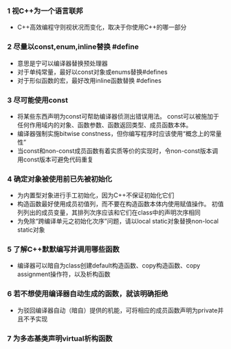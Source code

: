 ### 1 视C++为一个语言联邦
- C++高效编程守则视状况而变化，取决于你使用C++的哪一部分

### 2 尽量以const,enum,inline替换 #define
- 意思是宁可以编译器替换预处理器
- 对于单纯常量，最好以const对象或enums替换#defines
- 对于形似函数的宏，最好改用inline函数替换 #defines

### 3 尽可能使用const
- 将某些东西声明为const可帮助编译器侦测出错误用法。
  const可以被施加于任何作用域内的对象、函数参数、函数返回类型、成员函数本体。
- 编译器强制实施bitwise constness，但你编写程序时应该使用“概念上的常量性”
- 当const和non-const成员函数有着实质等价的实现时，令non-const版本调用const版本可避免代码重复

### 4 确定对象被使用前已先被初始化
- 为内置型对象进行手工初始化，因为C++不保证初始化它们
- 构造函数最好使用成员初值列，而不要在构造函数本体内使用赋值操作。
  初值列列出的成员变量，其排列次序应该和它们在class中的声明次序相同
- 为免除“跨编译单元之初始化次序”问题，请以local static对象替换non-local static对象

### 5 了解C++默默编写并调用哪些函数
- 编译器可以暗自为class创建default构造函数、copy构造函数、copy assignment操作符，以及析构函数

### 6 若不想使用编译器自动生成的函数，就该明确拒绝
- 为驳回编译器自动（暗自）提供的机能，可将相应的成员函数声明为private并且不予实现

### 7 为多态基类声明virtual析构函数
